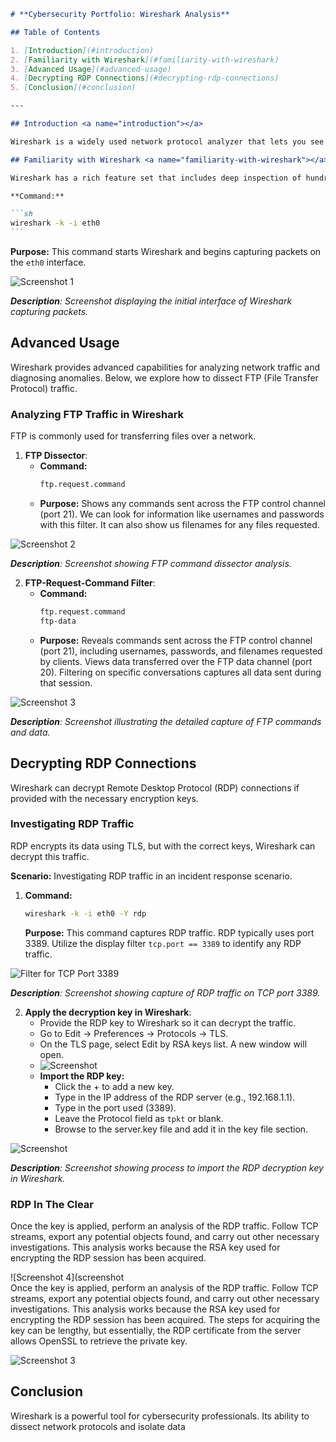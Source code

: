 ````markdown
# **Cybersecurity Portfolio: Wireshark Analysis**

## Table of Contents

1. [Introduction](#introduction)
2. [Familiarity with Wireshark](#familiarity-with-wireshark)
3. [Advanced Usage](#advanced-usage)
4. [Decrypting RDP Connections](#decrypting-rdp-connections)
5. [Conclusion](#conclusion)

---

## Introduction <a name="introduction"></a>

Wireshark is a widely used network protocol analyzer that lets you see what's happening on your network at a microscopic level. It is used for network troubleshooting, analysis, software and communications protocol development, and education.

## Familiarity with Wireshark <a name="familiarity-with-wireshark"></a>

Wireshark has a rich feature set that includes deep inspection of hundreds of protocols, live capture, offline analysis, and even VoIP analysis. Features also include decryption support for many protocols, such as IPsec, ISAKMP, Kerberos, SNMPv3, SSL/TLS, WEP, and WPA/WPA2.

**Command:**

```sh
wireshark -k -i eth0
```
````

**Purpose:** This command starts Wireshark and begins capturing packets on the `eth0` interface.

![Screenshot 1](screenshot_placeholder)

_**Description**: Screenshot displaying the initial interface of Wireshark capturing packets._

## Advanced Usage <a name="advanced-usage"></a>

Wireshark provides advanced capabilities for analyzing network traffic and diagnosing anomalies. Below, we explore how to dissect FTP (File Transfer Protocol) traffic.

### Analyzing FTP Traffic in Wireshark

FTP is commonly used for transferring files over a network.

1. **FTP Dissector**:
   - **Command:**
     ```sh
     ftp.request.command
     ```
   - **Purpose:** Shows any commands sent across the FTP control channel (port 21). We can look for information like usernames and passwords with this filter. It can also show us filenames for any files requested.

![Screenshot 2](screenshot_placeholder)

_**Description**: Screenshot showing FTP command dissector analysis._

2. **FTP-Request-Command Filter**:
   - **Command:**
     ```sh
     ftp.request.command
     ftp-data
     ```
   - **Purpose:** Reveals commands sent across the FTP control channel (port 21), including usernames, passwords, and filenames requested by clients. Views data transferred over the FTP data channel (port 20). Filtering on specific conversations captures all data sent during that session.

![Screenshot 3](https://github.com/cipherbite/cybersecurity/blob/f6b14849eb8e483d3ae1db3b5379c54ed3ae8bf7/3-Network-Traffic-Analysis/startFTP.png)

_**Description**: Screenshot illustrating the detailed capture of FTP commands and data._

## Decrypting RDP Connections <a name="decrypting-rdp-connections"></a>

Wireshark can decrypt Remote Desktop Protocol (RDP) connections if provided with the necessary encryption keys.

### Investigating RDP Traffic

RDP encrypts its data using TLS, but with the correct keys, Wireshark can decrypt this traffic.

**Scenario:** Investigating RDP traffic in an incident response scenario.

1. **Command:**
   ```sh
   wireshark -k -i eth0 -Y rdp
   ```
   **Purpose:** This command captures RDP traffic. RDP typically uses port 3389. Utilize the display filter `tcp.port == 3389` to identify any RDP traffic.

![Filter for TCP Port 3389](screenshot_placeholder)

_**Description**: Screenshot showing capture of RDP traffic on TCP port 3389._

2. **Apply the decryption key in Wireshark**:
   - Provide the RDP key to Wireshark so it can decrypt the traffic.
   - Go to Edit → Preferences → Protocols → TLS.
   - On the TLS page, select Edit by RSA keys list. A new window will open.
   - ![Screenshot](screenshot_placeholder)
   - **Import the RDP key:**
     - Click the + to add a new key.
     - Type in the IP address of the RDP server (e.g., 192.168.1.1).
     - Type in the port used (3389).
     - Leave the Protocol field as `tpkt` or blank.
     - Browse to the server.key file and add it in the key file section.

![Screenshot](screenshot_placeholder)

_**Description**: Screenshot showing process to import the RDP decryption key in Wireshark._

### RDP In The Clear

Once the key is applied, perform an analysis of the RDP traffic. Follow TCP streams, export any potential objects found, and carry out other necessary investigations. This analysis works because the RSA key used for encrypting the RDP session has been acquired.

![Screenshot 4](screenshot  
Once the key is applied, perform an analysis of the RDP traffic. Follow TCP streams, export any potential objects found, and carry out other necessary investigations. This analysis works because the RSA key used for encrypting the RDP session has been acquired. The steps for acquiring the key can be lengthy, but essentially, the RDP certificate from the server allows OpenSSL to retrieve the private key.

![Screenshot 3](screenshot_placeholder)

## Conclusion <a name="conclusion"></a>

Wireshark is a powerful tool for cybersecurity professionals. Its ability to dissect network protocols and isolate data
